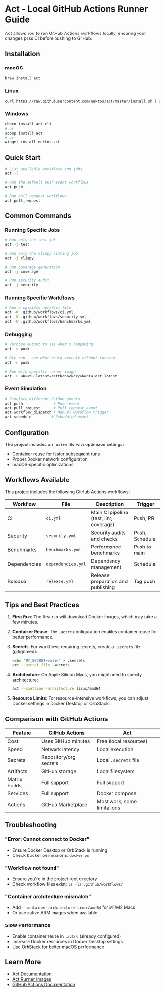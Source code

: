 # Act - Local GitHub Actions Runner Guide

Act allows you to run GitHub Actions workflows locally, ensuring your changes pass CI before pushing to GitHub.

## Installation

### macOS
```bash
brew install act
```

### Linux
```bash
curl https://raw.githubusercontent.com/nektos/act/master/install.sh | sudo bash
```

### Windows
```powershell
choco install act-cli
# or
scoop install act
# or
winget install nektos.act
```

## Quick Start

```bash
# List available workflows and jobs
act -l

# Run the default push event workflows
act push

# Run pull request workflows
act pull_request
```

## Common Commands

### Running Specific Jobs

```bash
# Run only the test job
act -j test

# Run only the clippy linting job
act -j clippy

# Run coverage generation
act -j coverage

# Run security audit
act -j security
```

### Running Specific Workflows

```bash
# Run a specific workflow file
act -W .github/workflows/ci.yml
act -W .github/workflows/security.yml
act -W .github/workflows/benchmarks.yml
```

### Debugging

```bash
# Verbose output to see what's happening
act -v push

# Dry run - see what would execute without running
act -n push

# Run with specific runner image
act -P ubuntu-latest=catthehacker/ubuntu:act-latest
```

### Event Simulation

```bash
# Simulate different GitHub events
act push              # Push event
act pull_request      # Pull request event
act workflow_dispatch # Manual workflow trigger
act schedule         # Scheduled event
```

## Configuration

The project includes an `.actrc` file with optimized settings:
- Container reuse for faster subsequent runs
- Proper Docker network configuration
- macOS-specific optimizations

## Workflows Available

This project includes the following GitHub Actions workflows:

| Workflow | File | Description | Trigger |
|----------|------|-------------|----------|
| CI | `ci.yml` | Main CI pipeline (test, lint, coverage) | Push, PR |
| Security | `security.yml` | Security audits and checks | Push, Schedule |
| Benchmarks | `benchmarks.yml` | Performance benchmarks | Push to main |
| Dependencies | `dependencies.yml` | Dependency management | Schedule |
| Release | `release.yml` | Release preparation and publishing | Tag push |

## Tips and Best Practices

1. **First Run**: The first run will download Docker images, which may take a few minutes.

2. **Container Reuse**: The `.actrc` configuration enables container reuse for better performance.

3. **Secrets**: For workflows requiring secrets, create a `.secrets` file (gitignored):
   ```bash
   echo "MY_SECRET=value" > .secrets
   act --secret-file .secrets
   ```

4. **Architecture**: On Apple Silicon Macs, you might need to specify architecture:
   ```bash
   act --container-architecture linux/amd64
   ```

5. **Resource Limits**: For resource-intensive workflows, you can adjust Docker settings in Docker Desktop or OrbStack.

## Comparison with GitHub Actions

| Feature | GitHub Actions | Act |
|---------|---------------|-----|
| Cost | Uses GitHub minutes | Free (local resources) |
| Speed | Network latency | Local execution |
| Secrets | Repository/org secrets | Local `.secrets` file |
| Artifacts | GitHub storage | Local filesystem |
| Matrix builds | Full support | Full support |
| Services | Full support | Docker compose |
| Actions | GitHub Marketplace | Most work, some limitations |

## Troubleshooting

### "Error: Cannot connect to Docker"
- Ensure Docker Desktop or OrbStack is running
- Check Docker permissions: `docker ps`

### "Workflow not found"
- Ensure you're in the project root directory
- Check workflow files exist: `ls -la .github/workflows/`

### "Container architecture mismatch"
- Add `--container-architecture linux/amd64` for M1/M2 Macs
- Or use native ARM images when available

### Slow Performance
- Enable container reuse in `.actrc` (already configured)
- Increase Docker resources in Docker Desktop settings
- Use OrbStack for better macOS performance

## Learn More

- [Act Documentation](https://github.com/nektos/act)
- [Act Runner Images](https://github.com/catthehacker/docker_images)
- [GitHub Actions Documentation](https://docs.github.com/en/actions)
